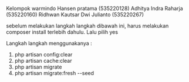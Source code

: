 Kelompok warmindo
Hansen pratama (535220128)
Adhitya Indra Raharja (535220160)
Ridhwan Kautsar Dwi Julianto (535220267)

sebelum melakukan langkah langkah dibawah ini, harus melakukan composer install terlebih dahulu. Lalu pilih yes

Langkah langkah menggunakanya :
1. php artisan config:clear
2. php artisan cache:clear
3. php artisan migrate
4. php artisan migrate:fresh --seed

